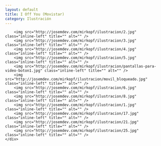 ```yaml
---
layout: default
title: I Off You (Movistar)
category: Ilustración
---
```


<div class="slider-wrapper theme-light">
    <div id="slider" class="nivoSlider">
        
        <img src="http://josemdev.com/mirkopf/ilustracion/2.jpg" class="inline-left" title="" alt="" />
        <img src="http://josemdev.com/mirkopf/ilustracion/3.jpg" class="inline-left" title="" alt="" />
        <img src="http://josemdev.com/mirkopf/ilustracion/4.jpg" class="inline-left" title="" alt="" /> 
        <img src="http://josemdev.com/mirkopf/ilustracion/5.jpg" class="inline-left" title="" alt="" /> 
        <img src="http://josemdev.com/mirkopf/ilustracion/pantallas-para-video-boton1.jpg" class="inline-left" title="" alt="" /> 
        <img src="http://josemdev.com/mirkopf/ilustracion/movil_bloqueado.jpg" class="inline-left" title="" alt="" /> 
        <img src="http://josemdev.com/mirkopf/ilustracion/6.jpg" class="inline-left" title="" alt="" />
        <img src="http://josemdev.com/mirkopf/ilustracion/8.jpg" class="inline-left" title="" alt="" />
        <img src="http://josemdev.com/mirkopf/ilustracion/1.jpg" class="inline-left" title="" alt="" /> 
        <img src="http://josemdev.com/mirkopf/ilustracion/17.jpg" class="inline-left" title="" alt="" />
        <img src="http://josemdev.com/mirkopf/ilustracion/21.jpg" class="inline-left" title="" alt="" />
        <img src="http://josemdev.com/mirkopf/ilustracion/25.jpg" class="inline-left" title="" alt="" /> 
    </div>
</div>
